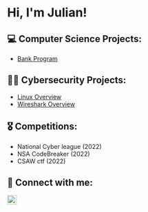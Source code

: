<h1>Hi, I'm Julian!</h1>

<h2>💻 Computer Science Projects:</h2>

  - [Bank Program](https://github.com/JulianHalsey/ATM-Project)

<h2>👨‍💻 Cybersecurity Projects:</h2>

  - [Linux Overview](https://github.com/JulianHalsey/Linux-Overview)
  - [Wireshark Overview](https://github.com/JulianHalsey/Wireshark-Overview)

<h2>🎖 Competitions:</h2>

- National Cyber league (2022)
- NSA CodeBreaker (2022)
- CSAW ctf (2022)

<h2> 🤳 Connect with me:</h2>


[<img align="left" alt="JoshMadakor | LinkedIn" width="22px" src="https://itcnet.gr/wp-content/uploads/2020/09/Linkedin-logo-on-transparent-Background-PNG--300x300.png" />][linkedin]

[linkedin]: https://linkedin.com/in/julian-halsey


